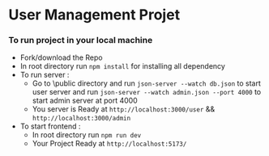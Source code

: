 # User Management Projet 

### To run project in your local machine
* Fork/download the Repo
* In root directory run `npm install` for installing all dependency 
* To run server :
    * Go to \public directory and run `json-server --watch db.json` to start user server and run `json-server --watch admin.json --port 4000` to start admin server at port 4000
    * You server is Ready at `http://localhost:3000/user`  && `http://localhost:3000/admin`
* To start frontend :
    * In root directory run `npm run dev`
    * Your Project Ready at `http://localhost:5173/` 

